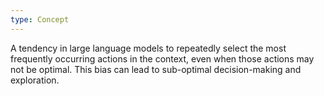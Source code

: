 ```yaml
---
type: Concept
---
```


A tendency in large language models to repeatedly select the most frequently occurring actions in the context, even when those actions may not be optimal. This bias can lead to sub-optimal decision-making and exploration.